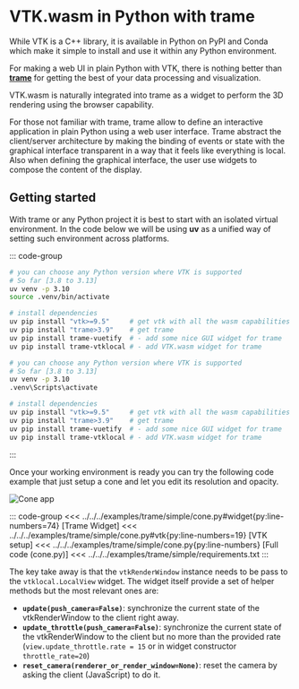 # VTK.wasm in Python with trame

While VTK is a C++ library, it is available in Python on PyPI and Conda which make it simple to install and use it within any Python environment.

For making a web UI in plain Python with VTK, there is nothing better than [__trame__](https://kitware.github.io/trame/) for getting the best of your data processing and visualization.

VTK.wasm is naturally integrated into trame as a widget to perform the 3D rendering using the browser capability.

For those not familiar with trame, trame allow to define an interactive application in plain Python using a web user interface. Trame abstract the client/server architecture by making the binding of events or state with the graphical interface transparent in a way that it feels like everything is local. Also when defining the graphical interface, the user use widgets to compose the content of the display.

## Getting started

With trame or any Python project it is best to start with an isolated virtual environment. In the code below we will be using __uv__ as a unified way of setting such environment across platforms.

::: code-group
```sh [macOS and Linus]
# you can choose any Python version where VTK is supported
# So far [3.8 to 3.13]
uv venv -p 3.10
source .venv/bin/activate

# install dependencies
uv pip install "vtk>=9.5"     # get vtk with all the wasm capabilities
uv pip install "trame>3.9"    # get trame
uv pip install trame-vuetify  # - add some nice GUI widget for trame
uv pip install trame-vtklocal # - add VTK.wasm widget for trame
```
```sh [Windows]
# you can choose any Python version where VTK is supported
# So far [3.8 to 3.13]
uv venv -p 3.10
.venv\Scripts\activate

# install dependencies
uv pip install "vtk>=9.5"     # get vtk with all the wasm capabilities
uv pip install "trame>3.9"    # get trame
uv pip install trame-vuetify  # - add some nice GUI widget for trame
uv pip install trame-vtklocal # - add VTK.wasm widget for trame
```
:::

Once your working environment is ready you can try the following code example that just setup a cone and let you edit its resolution and opacity.

![Cone app](/assets/images/trame/cone.png)

::: code-group
<<< ../../../examples/trame/simple/cone.py#widget{py:line-numbers=74} [Trame Widget]
<<< ../../../examples/trame/simple/cone.py#vtk{py:line-numbers=19} [VTK setup]
<<< ../../../examples/trame/simple/cone.py{py:line-numbers} [Full code (cone.py)]
<<< ../../../examples/trame/simple/requirements.txt
:::

The key take away is that the `vtkRenderWindow` instance needs to be pass to the `vtklocal.LocalView` widget. The widget itself provide a set of helper methods but the most relevant ones are:
- __`update(push_camera=False)`__: synchronize the current state of the vtkRenderWindow to the client right away.
- __`update_throttle(push_camera=False)`__: synchronize the current state of the vtkRenderWindow to the client but no more than the provided rate (`view.update_throttle.rate = 15` or in widget constructor `throttle_rate=20`)
- __`reset_camera(renderer_or_render_window=None)`__: reset the camera by asking the client (JavaScript) to do it.

